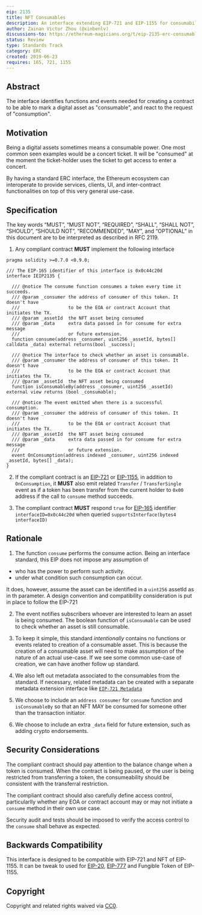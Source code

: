 ```yaml
---
eip: 2135
title: NFT Consumables
description: An interface extending EIP-721 and EIP-1155 for consumability.
author: Zainan Victor Zhou (@xinbenlv)
discussions-to: https://ethereum-magicians.org/t/eip-2135-erc-consumable-interface/3439
status: Review
type: Standards Track
category: ERC
created: 2019-06-23
requires: 165, 721, 1155
---
```


## Abstract
The interface identifies functions and events needed for creating a contract to be able to mark a digital asset as "consumable", and react to the request of "consumption".

## Motivation
Being a digital assets sometimes means a consumable power. One most common seen examples would be a concert ticket.
It will be "consumed" at the moment the ticket-holder uses the ticket to get access to enter a concert.

By having a standard ERC interface, the Ethereum ecosystem can interoperate to provide services, clients, UI, and inter-contract functionalities on top of this very general use-case.

## Specification

The key words “MUST”, “MUST NOT”, “REQUIRED”, “SHALL”, “SHALL NOT”, “SHOULD”, “SHOULD NOT”, “RECOMMENDED”, “MAY”, and “OPTIONAL” in this document are to be interpreted as described in RFC 2119.

1. Any compliant contract **MUST** implement the following interface

```solidity
pragma solidity >=0.7.0 <0.9.0;

/// The EIP-165 identifier of this interface is 0x0c44c20d
interface IEIP2135 {

  /// @notice The consume function consumes a token every time it succeeds.
  /// @param _consumer the address of consumer of this token. It doesn't have
  ///                  to be the EOA or contract Account that initiates the TX.
  /// @param _assetId  the NFT asset being consumed
  /// @param _data     extra data passed in for consume for extra message
  ///                  or future extension.
  function consume(address _consumer, uint256 _assetId, bytes[] calldata _data) external returns(bool _success);

  /// @notice The interface to check whether an asset is consumable.
  /// @param _consumer the address of consumer of this token. It doesn't have
  ///                  to be the EOA or contract Account that initiates the TX.
  /// @param _assetId  the NFT asset being consumed
  function isConsumableBy(address _consumer, uint256 _assetId) external view returns (bool _consumable);

  /// @notice The event emitted when there is a successful consumption.
  /// @param _consumer the address of consumer of this token. It doesn't have
  ///                  to be the EOA or contract Account that initiates the TX.
  /// @param _assetId  the NFT asset being consumed
  /// @param _data     extra data passed in for consume for extra message
  ///                  or future extension.
  event OnConsumption(address indexed _consumer, uint256 indexed _assetId, bytes[] _data);
}
```

2. If the compliant contract is an [EIP-721](./eip-721.md) or [EIP-1155](./eip-1155.md), in addition to `OnConsumption`, it **MUST** also emit related `Transfer` / `TransferSingle` event as if a token has been transfer from the current holder to `0x00` address
if the call to `consume` method succeeds.

3. The compliant contract **MUST** respond `true` for
[EIP-165](./eip-165.md) identifier `interfaceID=0x0c44c20d` when queried
`supportsInterface(bytes4 interfaceID)`

## Rationale

1. The function `consume` performs the consume action. Being an interface standard,
this EIP does not impose any assumption of

- who has the power to perform such activity.
- under what condition such consumption can occur.

It does, however, assume the asset can be identified in a `uint256` assetId as in th parameter. A design convention and compatibility consideration is put in place to follow the EIP-721

2. The event notifies subscribers whoever are interested to learn an asset is being consumed. The boolean function of `isConsumable` can be used to check whether an asset is still consumable.

3. To keep it simple, this standard *intentionally* contains no functions or events related to creation of a consumable asset. This is because the creation of a consumable asset will need to make assumption of the nature of an actual use-case. If we see some common use-case of creation, we can have another follow up standard.

4. We also left out metadata associated to the consumables from the standard. If necessary, related metadata can be created with a separate metadata extension interface like [`EIP-721 Metadata`](./eip-721.md)

5. We choose to include an `address consumer` for `consume` function and `isConsumableBy` so that an NFT MAY be consumed for someone other than the transaction initiator.

6. We choose to include an extra `_data` field for future extension, such as
adding crypto endorsements.

## Security Considerations

The compliant contract should pay attention to the balance change when a token is consumed.
When the contract is being paused, or the user is being restricted from transferring a token,
the consumeability should be consistent with the transferral restriction.

The compliant contract should also carefully define access control, particularlly whether any EOA or contract account may or may not initiate a `consume` method in their own use case.

Security audit and tests should be imposed to verify the access control to the `consume`
shall behave as expected.

## Backwards Compatibility

This interface is designed to be compatible with EIP-721 and NFT of EIP-1155. It can be tweak to used for [EIP-20](./eip-20.md), [EIP-777](./eip-777.md) and Fungible Token of EIP-1155.

## Copyright
Copyright and related rights waived via [CC0](../LICENSE.md).
